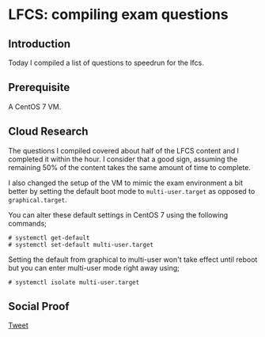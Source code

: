 
# LFCS: compiling exam questions

## Introduction

Today I compiled a list of questions to speedrun for the lfcs.

## Prerequisite

A CentOS 7 VM.


## Cloud Research

The questions I compiled covered about half of the LFCS content and I completed it within the hour. I consider that a good sign, assuming the remaining 50% of the content takes the same amount of time to complete.

I also changed the setup of the VM to mimic the exam environment a bit better by setting the default boot mode to ```multi-user.target``` as opposed to ```graphical.target```.

You can alter these default settings in CentOS 7 using the following commands;

```
# systemctl get-default
# systemctl set-default multi-user.target
```

Setting the default from graphical to multi-user won't take effect until reboot but you can enter multi-user mode right away using;

```
# systemctl isolate multi-user.target
```

## Social Proof


[Tweet](https://twitter.com/lrnallday/status/1319366378521038848)
